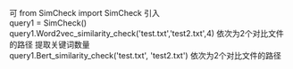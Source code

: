 可 from  SimCheck import  SimCheck 引入  
query1 = SimCheck()  
query1.Word2vec_similarity_check('test.txt','test2.txt',4) 依次为2个对比文件的路径 提取关键词数量  
query1.Bert_similarity_check('test.txt', 'test2.txt') 依次为2个对比文件的路径
